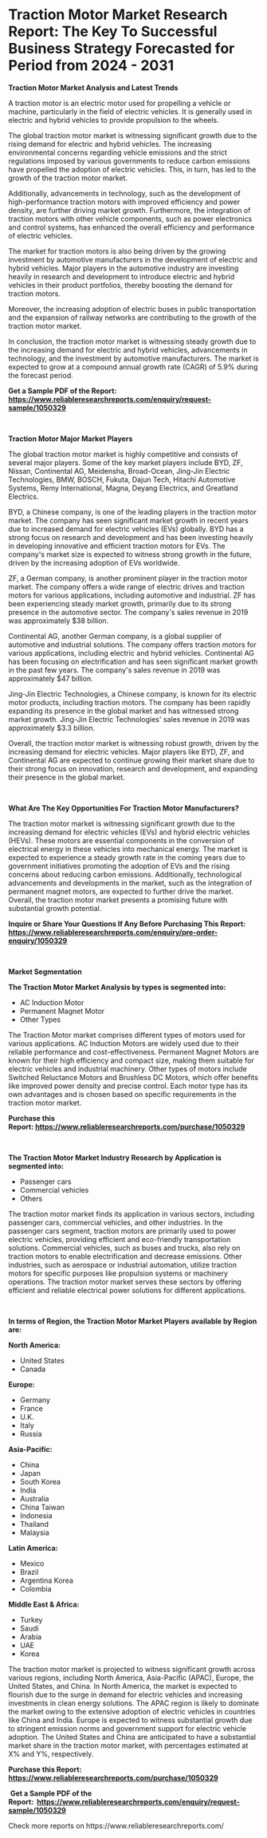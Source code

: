 <p><h1>Traction Motor Market Research Report: The Key To Successful Business Strategy Forecasted for Period from 2024 - 2031</h1></p><p><strong>Traction Motor Market Analysis and Latest Trends</strong></p>
<p><p>A traction motor is an electric motor used for propelling a vehicle or machine, particularly in the field of electric vehicles. It is generally used in electric and hybrid vehicles to provide propulsion to the wheels.</p><p>The global traction motor market is witnessing significant growth due to the rising demand for electric and hybrid vehicles. The increasing environmental concerns regarding vehicle emissions and the strict regulations imposed by various governments to reduce carbon emissions have propelled the adoption of electric vehicles. This, in turn, has led to the growth of the traction motor market.</p><p>Additionally, advancements in technology, such as the development of high-performance traction motors with improved efficiency and power density, are further driving market growth. Furthermore, the integration of traction motors with other vehicle components, such as power electronics and control systems, has enhanced the overall efficiency and performance of electric vehicles.</p><p>The market for traction motors is also being driven by the growing investment by automotive manufacturers in the development of electric and hybrid vehicles. Major players in the automotive industry are investing heavily in research and development to introduce electric and hybrid vehicles in their product portfolios, thereby boosting the demand for traction motors.</p><p>Moreover, the increasing adoption of electric buses in public transportation and the expansion of railway networks are contributing to the growth of the traction motor market.</p><p>In conclusion, the traction motor market is witnessing steady growth due to the increasing demand for electric and hybrid vehicles, advancements in technology, and the investment by automotive manufacturers. The market is expected to grow at a compound annual growth rate (CAGR) of 5.9% during the forecast period.</p></p>
<p><strong>Get a Sample PDF of the Report:&nbsp; <a href="https://www.reliableresearchreports.com/enquiry/request-sample/1050329">https://www.reliableresearchreports.com/enquiry/request-sample/1050329</a></strong></p>
<p>&nbsp;</p>
<p><strong>Traction Motor Major Market Players</strong></p>
<p><p>The global traction motor market is highly competitive and consists of several major players. Some of the key market players include BYD, ZF, Nissan, Continental AG, Meidensha, Broad-Ocean, Jing-Jin Electric Technologies, BMW, BOSCH, Fukuta, Dajun Tech, Hitachi Automotive Systems, Remy International, Magna, Deyang Electrics, and Greatland Electrics.</p><p>BYD, a Chinese company, is one of the leading players in the traction motor market. The company has seen significant market growth in recent years due to increased demand for electric vehicles (EVs) globally. BYD has a strong focus on research and development and has been investing heavily in developing innovative and efficient traction motors for EVs. The company's market size is expected to witness strong growth in the future, driven by the increasing adoption of EVs worldwide.</p><p>ZF, a German company, is another prominent player in the traction motor market. The company offers a wide range of electric drives and traction motors for various applications, including automotive and industrial. ZF has been experiencing steady market growth, primarily due to its strong presence in the automotive sector. The company's sales revenue in 2019 was approximately $38 billion.</p><p>Continental AG, another German company, is a global supplier of automotive and industrial solutions. The company offers traction motors for various applications, including electric and hybrid vehicles. Continental AG has been focusing on electrification and has seen significant market growth in the past few years. The company's sales revenue in 2019 was approximately $47 billion.</p><p>Jing-Jin Electric Technologies, a Chinese company, is known for its electric motor products, including traction motors. The company has been rapidly expanding its presence in the global market and has witnessed strong market growth. Jing-Jin Electric Technologies' sales revenue in 2019 was approximately $3.3 billion.</p><p>Overall, the traction motor market is witnessing robust growth, driven by the increasing demand for electric vehicles. Major players like BYD, ZF, and Continental AG are expected to continue growing their market share due to their strong focus on innovation, research and development, and expanding their presence in the global market.</p></p>
<p>&nbsp;</p>
<p><strong>What Are The Key Opportunities For Traction Motor Manufacturers?</strong></p>
<p><p>The traction motor market is witnessing significant growth due to the increasing demand for electric vehicles (EVs) and hybrid electric vehicles (HEVs). These motors are essential components in the conversion of electrical energy in these vehicles into mechanical energy. The market is expected to experience a steady growth rate in the coming years due to government initiatives promoting the adoption of EVs and the rising concerns about reducing carbon emissions. Additionally, technological advancements and developments in the market, such as the integration of permanent magnet motors, are expected to further drive the market. Overall, the traction motor market presents a promising future with substantial growth potential.</p></p>
<p><strong>Inquire or Share Your Questions If Any Before Purchasing This Report: <a href="https://www.reliableresearchreports.com/enquiry/pre-order-enquiry/1050329">https://www.reliableresearchreports.com/enquiry/pre-order-enquiry/1050329</a></strong></p>
<p>&nbsp;</p>
<p><strong>Market Segmentation</strong></p>
<p><strong>The Traction Motor Market Analysis by types is segmented into:</strong></p>
<p><ul><li>AC Induction Motor</li><li>Permanent Magnet Motor</li><li>Other Types</li></ul></p>
<p><p>The Traction Motor market comprises different types of motors used for various applications. AC Induction Motors are widely used due to their reliable performance and cost-effectiveness. Permanent Magnet Motors are known for their high efficiency and compact size, making them suitable for electric vehicles and industrial machinery. Other types of motors include Switched Reluctance Motors and Brushless DC Motors, which offer benefits like improved power density and precise control. Each motor type has its own advantages and is chosen based on specific requirements in the traction motor market.</p></p>
<p><strong>Purchase this Report:&nbsp;<a href="https://www.reliableresearchreports.com/purchase/1050329">https://www.reliableresearchreports.com/purchase/1050329</a></strong></p>
<p>&nbsp;</p>
<p><strong>The Traction Motor Market Industry Research by Application is segmented into:</strong></p>
<p><ul><li>Passenger cars</li><li>Commercial vehicles</li><li>Others</li></ul></p>
<p><p>The traction motor market finds its application in various sectors, including passenger cars, commercial vehicles, and other industries. In the passenger cars segment, traction motors are primarily used to power electric vehicles, providing efficient and eco-friendly transportation solutions. Commercial vehicles, such as buses and trucks, also rely on traction motors to enable electrification and decrease emissions. Other industries, such as aerospace or industrial automation, utilize traction motors for specific purposes like propulsion systems or machinery operations. The traction motor market serves these sectors by offering efficient and reliable electrical power solutions for different applications.</p></p>
<p>&nbsp;</p>
<p><strong>In terms of Region, the Traction Motor Market Players available by Region are:</strong></p>
<p>
    <p> <strong> North America: </strong>
        <ul>
            <li>United States</li>
            <li>Canada</li>
        </ul>
        </p> 
    <p> <strong> Europe: </strong>
        <ul>
            <li>Germany</li>
            <li>France</li>
            <li>U.K.</li>
            <li>Italy</li>
            <li>Russia</li>
        </ul>
        </p> 
    <p> <strong> Asia-Pacific: </strong>
        <ul>
            <li>China</li>
            <li>Japan</li>
            <li>South Korea</li>
            <li>India</li>
            <li>Australia</li>
            <li>China Taiwan</li>
            <li>Indonesia</li>
            <li>Thailand</li>
            <li>Malaysia</li>
        </ul>
        </p> 
    <p> <strong> Latin America: </strong>
        <ul>
            <li>Mexico</li>
            <li>Brazil</li>
            <li>Argentina Korea</li>
            <li>Colombia</li>
        </ul>
        </p> 
    <p> <strong> Middle East & Africa: </strong>
        <ul>
            <li>Turkey</li>
            <li>Saudi</li>
            <li>Arabia</li>
            <li>UAE</li>
            <li>Korea</li>
        </ul>
    </p>
    </p>
<p><p>The traction motor market is projected to witness significant growth across various regions, including North America, Asia-Pacific (APAC), Europe, the United States, and China. In North America, the market is expected to flourish due to the surge in demand for electric vehicles and increasing investments in clean energy solutions. The APAC region is likely to dominate the market owing to the extensive adoption of electric vehicles in countries like China and India. Europe is expected to witness substantial growth due to stringent emission norms and government support for electric vehicle adoption. The United States and China are anticipated to have a substantial market share in the traction motor market, with percentages estimated at X% and Y%, respectively.</p></p>
<p><strong>Purchase this Report: <a href="https://www.reliableresearchreports.com/purchase/1050329">https://www.reliableresearchreports.com/purchase/1050329</a></strong></p>
<p>&nbsp;<strong>Get a Sample PDF of the Report:&nbsp;&nbsp;<a href="https://www.reliableresearchreports.com/enquiry/request-sample/1050329">https://www.reliableresearchreports.com/enquiry/request-sample/1050329</a></strong></p>
<p><strong></strong></p>
<p>Check more reports on https://www.reliableresearchreports.com/</p>